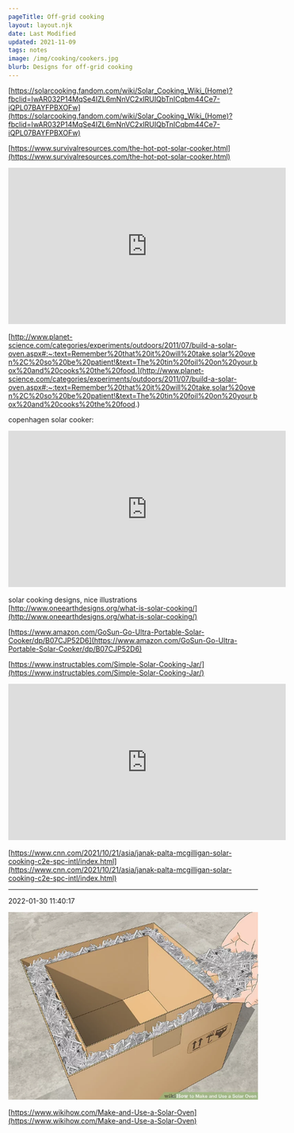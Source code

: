 ```yaml
---
pageTitle: Off-grid cooking 
layout: layout.njk
date: Last Modified
updated: 2021-11-09
tags: notes 
image: /img/cooking/cookers.jpg
blurb: Designs for off-grid cooking 
---
```


[https://solarcooking.fandom.com/wiki/Solar_Cooking_Wiki_(Home)?fbclid=IwAR032P14MqSe4IZL6mNnVC2xIRUIQbTnICqbm44Ce7-iQPL07BAYFPBXOFw](https://solarcooking.fandom.com/wiki/Solar_Cooking_Wiki_(Home)?fbclid=IwAR032P14MqSe4IZL6mNnVC2xIRUIQbTnICqbm44Ce7-iQPL07BAYFPBXOFw)

[https://www.survivalresources.com/the-hot-pot-solar-cooker.html](https://www.survivalresources.com/the-hot-pot-solar-cooker.html)

<iframe width="560" height="315" src="https://www.youtube.com/embed/8CLRTa_ocmo" title="YouTube video player" frameborder="0" allow="accelerometer; autoplay; clipboard-write; encrypted-media; gyroscope; picture-in-picture" allowfullscreen></iframe>

[http://www.planet-science.com/categories/experiments/outdoors/2011/07/build-a-solar-oven.aspx#:~:text=Remember%20that%20it%20will%20take,solar%20oven%2C%20so%20be%20patient!&text=The%20tin%20foil%20on%20your,box%20and%20cooks%20the%20food.](http://www.planet-science.com/categories/experiments/outdoors/2011/07/build-a-solar-oven.aspx#:~:text=Remember%20that%20it%20will%20take,solar%20oven%2C%20so%20be%20patient!&text=The%20tin%20foil%20on%20your,box%20and%20cooks%20the%20food.)

copenhagen solar cooker:

<iframe width="560" height="315" src="https://www.youtube.com/embed/H5_z4-ocLUs" title="YouTube video player" frameborder="0" allow="accelerometer; autoplay; clipboard-write; encrypted-media; gyroscope; picture-in-picture" allowfullscreen></iframe>

solar cooking designs, nice illustrations [http://www.oneearthdesigns.org/what-is-solar-cooking/](http://www.oneearthdesigns.org/what-is-solar-cooking/)

[https://www.amazon.com/GoSun-Go-Ultra-Portable-Solar-Cooker/dp/B07CJP52D6](https://www.amazon.com/GoSun-Go-Ultra-Portable-Solar-Cooker/dp/B07CJP52D6)

[https://www.instructables.com/Simple-Solar-Cooking-Jar/](https://www.instructables.com/Simple-Solar-Cooking-Jar/)

<iframe width="560" height="315" src="https://www.youtube.com/embed/D619r8FiRDs" title="YouTube video player" frameborder="0" allow="accelerometer; autoplay; clipboard-write; encrypted-media; gyroscope; picture-in-picture" allowfullscreen></iframe>

[https://www.cnn.com/2021/10/21/asia/janak-palta-mcgilligan-solar-cooking-c2e-spc-intl/index.html](https://www.cnn.com/2021/10/21/asia/janak-palta-mcgilligan-solar-cooking-c2e-spc-intl/index.html)

---
2022-01-30 11:40:17

![](/img/cooking/BOX.jpeg)

[https://www.wikihow.com/Make-and-Use-a-Solar-Oven](https://www.wikihow.com/Make-and-Use-a-Solar-Oven)

